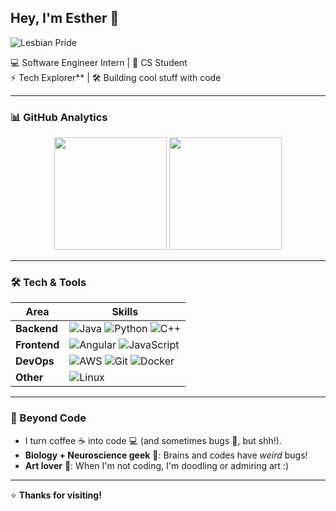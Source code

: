 ## Hey, I'm Esther 👋  
![Lesbian Pride](https://img.shields.io/badge/Pride-Lesbian-ff9cd7?style=flat&logoColor=d65a95&labelColor=1a0933)  

💻 Software Engineer Intern | 🌱 CS Student  
⚡ Tech Explorer** | 🛠️ Building cool stuff with code  

---

### **📊 GitHub Analytics**  

<div align="center">  
  <img height="180em" src="https://github-readme-stats.vercel.app/api?username=EstherMart&show_icons=true&hide_border=true&bg_color=d52d00&title_color=ffffff&icon_color=ff9a56&text_color=ffffff&border_color=a30262" />  
  <img height="180em" src="https://github-readme-stats.vercel.app/api/top-langs/?username=EstherMart&layout=compact&hide_border=true&bg_color=ef7627&title_color=ffffff&text_color=ffffff&border_color=b55690" />  
</div>

---

### **🛠️ Tech & Tools**  

| **Area**       | **Skills**                                                                 |
|----------------|---------------------------------------------------------------------------|
| **Backend**    | ![Java](https://img.shields.io/badge/Java-D52D00?style=flat&logo=openjdk&logoColor=white) ![Python](https://img.shields.io/badge/Python-EF7627?style=flat&logo=python&logoColor=white) ![C++](https://img.shields.io/badge/C++-FF9A56?style=flat&logo=c%2B%2B&logoColor=white) |
| **Frontend**   | ![Angular](https://img.shields.io/badge/Angular-D162A4?style=flat&logo=angular&logoColor=white) ![JavaScript](https://img.shields.io/badge/JavaScript-B55690?style=flat&logo=javascript&logoColor=white) |
| **DevOps**     | ![AWS](https://img.shields.io/badge/AWS-A30262?style=flat&logo=amazon-aws&logoColor=white) ![Git](https://img.shields.io/badge/Git-D52D00?style=flat&logo=git&logoColor=white) ![Docker](https://img.shields.io/badge/Docker-FF9A56?style=flat&logo=docker&logoColor=white) |
| **Other**      | ![Linux](https://img.shields.io/badge/Linux-EF7627?style=flat&logo=linux&logoColor=white) |

---

### **🎨 Beyond Code**  
- I turn coffee ☕ into code 💻 (and sometimes bugs 🐛, but shh!).  
- **Biology + Neuroscience geek** 🧠: Brains and codes have *weird* bugs!  
- **Art lover** 🎨: When I'm not coding, I'm doodling or admiring art :)  

---

⭐ **Thanks for visiting!**
